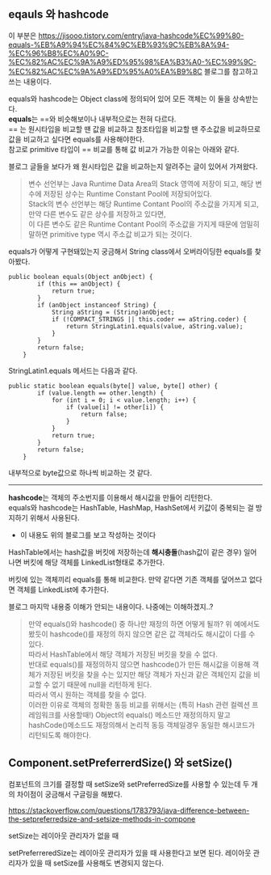 
## eqauls 와 hashcode

이 부분은 https://jisooo.tistory.com/entry/java-hashcode%EC%99%80-equals-%EB%A9%94%EC%84%9C%EB%93%9C%EB%8A%94-%EC%96%B8%EC%A0%9C-%EC%82%AC%EC%9A%A9%ED%95%98%EA%B3%A0-%EC%99%9C-%EC%82%AC%EC%9A%A9%ED%95%A0%EA%B9%8C 블로그를 참고하고 쓰는 내용이다.  

equals와 hashcode는 Object class에 정의되어 있어 모든 객체는 이 둘을 상속받는다.  
**equals**는 ==와 비슷해보이나 내부적으로는 전혀 다르다.  
== 는 원시타입을 비교할 땐 값을 비교하고 참조타입을 비교할 땐 주소값을 비교하므로 값을 비교하고 싶다면 equals를 사용해야한다.  
참고로 primitive 타입이 == 비교를 통해 값 비교가 가능한 이유는 아래와 같다.

블로그 글들을 보다가 왜 원시타입은 값을 비교하는지 알려주는 글이 있어서 가져왔다.
> 변수 선언부는 Java Runtime Data Area의 Stack 영역에 저장이 되고, 해당 변수에 저장된 상수는 Runtime Constant Pool에 저장되어있다.  
Stack의 변수 선언부는 해당 Runtime Contant Pool의 주소값을 가지게 되고, 만약 다른 변수도 같은 상수를 저장하고 있다면,   
이 다른 변수도 같은 Runtime Contant Pool의 주소값을 가지게 때문에 엄밀히 말하면 primitive type 역시 주소값 비교가 되는 것이다.  


equals가 어떻게 구현돼있는지 궁금해서 String class에서 오버라이딩한 equals를 찾아봤다. 
```
public boolean equals(Object anObject) {
        if (this == anObject) {
            return true;
        }
        if (anObject instanceof String) {
            String aString = (String)anObject;
            if (!COMPACT_STRINGS || this.coder == aString.coder) {
                return StringLatin1.equals(value, aString.value);
            }
        }
        return false;
    }
```
StringLatin1.equals 메서드는 다음과 같다.
```
public static boolean equals(byte[] value, byte[] other) {
        if (value.length == other.length) {
            for (int i = 0; i < value.length; i++) {
                if (value[i] != other[i]) {
                    return false;
                }
            }
            return true;
        }
        return false;
    }
```
내부적으로 byte값으로 하나씩 비교하는 것 같다.

---
**hashcode**는 객체의 주소번지를 이용해서 해시값을 만들어 리턴한다.  
equals와 hashcode는 HashTable, HashMap, HashSet에서 키값이 중복되는 걸 방지하기 위해서 사용된다.  

* 이 내용도 위의 블로그를 보고 작성하는 것이다  
 
HashTable에서는 hash값을 버킷에 저장하는데 **해시충돌**(hash값이 같은 경우) 일어나면 버킷에 해당 객체를 LinkedList형태로 추가한다.   

버킷에 있는 객체끼리 equals를 통해 비교한다. 만약 같다면 기존 객체를 덮어쓰고 없다면 객체를 LinkedList에 추가한다.  

블로그 마지막 내용중 이해가 안되는 내용이다. 나중에는 이해하겠지..?  

> 만약 equals()와 hashcode() 중 하나만 재정의 하면 어떻게 될까? 위 예에서도 봤듯이 hashcode()를 재정의 하지 않으면 같은 값 객체라도 해시값이 다를 수 있다.   
따라서 HashTable에서 해당 객체가 저장된 버킷을 찾을 수 없다.  
반대로 equals()를 재정의하지 않으면 hashcode()가 만든 해시값을 이용해 객체가 저장된 버킷을 찾을 수는 있지만 해당 객체가 자신과 같은 객체인지 값을 비교할 수 없기 때문에 null을 리턴하게 된다.   
따라서 역시 원하는 객체를 찾을 수 없다.  
이러한 이유로 객체의 정확한 동등 비교를 위해서는 (특히 Hash 관련 컬렉션 프레임워크를 사용할때!) Object의 equals() 메소드만 재정의하지 말고 
hashCode()메소드도 재정의해서 논리적 동등 객체일경우 동일한 해시코드가 리턴되도록 해야한다.


## Component.setPreferrerdSize() 와 setSize()

컴포넌트의 크기를 결정할 때 setSize와 setPreferredSize를 사용할 수 있는데 두 개의 차이점이 궁금해서 구글링을 해봤다. 

https://stackoverflow.com/questions/1783793/java-difference-between-the-setpreferredsize-and-setsize-methods-in-compone  

setSize는 레이아웃 관리자가 없을 때  

setPreferreredSize는 레이아웃 관리자가 있을 때 사용한다고 보면 된다. 레이아웃 관리자가 있을 때 setSize를 사용해도 변경되지 않는다.  




